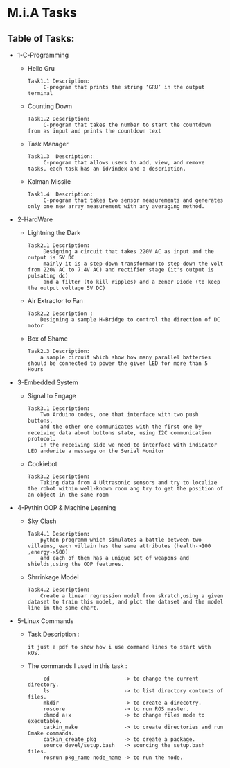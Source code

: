 # **M.i.A Tasks**
## Table of Tasks:
+ 1-C-Programming
    + Hello Gru

          Task1.1 Description:
               C-program that prints the string ‘GRU’ in the output terminal
    + Counting Down

          Task1.2 Description:
               C-program that takes the number to start the countdown from as input and prints the countdown text    
    + Task Manager

          Task1.3  Description:
               C-program that allows users to add, view, and remove tasks, each task has an id/index and a description.
    + Kalman Missile

          Task1.4  Description:
               C-program that takes two sensor measurements and generates only one new array measurement with any averaging method.
+ 2-HardWare
    + Lightning the Dark

          Task2.1 Description:
               Designing a circuit that takes 220V AC as input and the output is 5V DC
               mainly it is a step-down transformar(to step-down the volt from 220V AC to 7.4V AC) and rectifier stage (it's output is pulsating dc) 
               and a filter (to kill ripples) and a zener Diode (to keep the output voltage 5V DC)
    + Air Extractor to Fan

          Task2.2 Description :
              Designing a sample H-Bridge to control the direction of DC motor
    + Box of Shame
 
          Task2.3 Description:
              a sample circuit which show how many parallel batteries should be connected to power the given LED for more than 5 Hours
+ 3-Embedded System
    + Signal to Engage

          Task3.1 Description:
              Two Arduino codes, one that interface with two push buttons,
              and the other one communicates with the first one by receiving data about buttons state, using I2C communication protocol.
              In the receiving side we need to interface with indicator LED andwrite a message on the Serial Monitor
    + Cookiebot

          Task3.2 Description:
              Taking data from 4 Ultrasonic sensors and try to localize the robot within well-known room ang try to get the position of an object in the same room 
+ 4-Pythin OOP & Machine Learning
    + Sky Clash

          Task4.1 Description:
              python programm which simulates a battle between two villains, each villain has the same attributes (health->100 ,energy->500)
              and each of them has a unique set of weapons and shields,using the OOP features.
    + Shrrinkage Model

          Task4.2 Description:
              Create a linear regression model from skratch,using a given dataset to train this model, and plot the dataset and the model line in the same chart.
+ 5-Linux Commands      
  
    + Task Description :

          it just a pdf to show how i use command lines to start with ROS. 
    + The commands I used in this task :

               cd                        -> to change the current directory.
               ls                        -> to list directory contents of files.
               mkdir                     -> to create a direcotry.
               roscore                   -> to run ROS master.
               chmod a+x                 -> to change files mode to executable.
               catkin_make               -> to create directories and run Cmake commands.
               catkin_create_pkg         -> to create a package.
               source devel/setup.bash   -> sourcing the setup.bash files.
               rosrun pkg_name node_name -> to run the node. 


     




